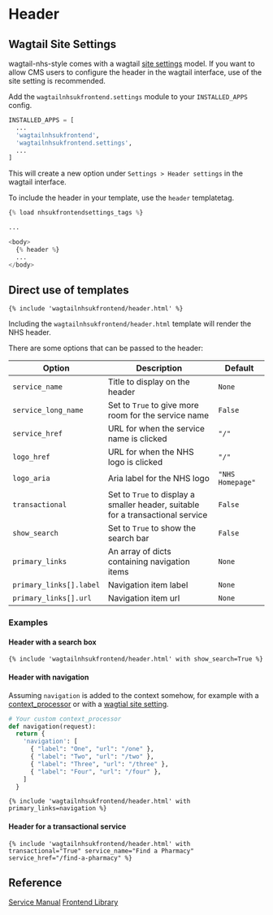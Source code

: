 # Header

## Wagtail Site Settings

wagtail-nhs-style comes with a wagtail
[site settings](http://docs.wagtail.io/en/v2.4/reference/contrib/settings.html)
model. If you want to allow CMS users to configure the header in the wagtail
interface, use of the site setting is recommended.

Add the `wagtailnhsukfrontend.settings` module to your `INSTALLED_APPS` config.

```python
INSTALLED_APPS = [
  ...
  'wagtailnhsukfrontend',
  'wagtailnhsukfrontend.settings',
  ...
]
```

This will create a new option under `Settings > Header settings` in the
wagtail interface.

To include the header in your template, use the `header` templatetag.

```python
{% load nhsukfrontendsettings_tags %}

...

<body>
  {% header %}
  ...
</body>
```

## Direct use of templates

```django
{% include 'wagtailnhsukfrontend/header.html' %}
```

Including the `wagtailnhsukfrontend/header.html` template will render the NHS header.

There are some options that can be passed to the header:

| Option | Description | Default |
| ------ | ----------- | ------- |
| `service_name` | Title to display on the header | `None` |
| `service_long_name` | Set to `True` to give more room for the service name | `False` |
| `service_href` | URL for when the service name is clicked | `"/"` |
| `logo_href` | URL for when the NHS logo is clicked | `"/"` |
| `logo_aria` | Aria label for the NHS logo | `"NHS Homepage"` |
| `transactional` | Set to `True` to display a smaller header, suitable for a transactional service | `False` |
| `show_search` | Set to `True` to show the search bar | `False` |
| `primary_links` | An array of dicts containing navigation items | `None` |
| `primary_links[].label` | Navigation item label | `None` |
| `primary_links[].url` | Navigation item url | `None` |

### Examples

#### Header with a search box

```django
{% include 'wagtailnhsukfrontend/header.html' with show_search=True %}
```

#### Header with navigation

Assuming `navigation` is added to the context somehow, for example with a
[context_processor](https://docs.djangoproject.com/en/1.11/ref/templates/api/#writing-your-own-context-processors)
or with a [wagtial site setting](http://docs.wagtail.io/en/v2.1.1/reference/contrib/settings.html).

```python
# Your custom context_processor
def navigation(request):
  return {
    'navigation': [
      { "label": "One", "url": "/one" },
      { "label": "Two", "url": "/two" },
      { "label": "Three", "url": "/three" },
      { "label": "Four", "url": "/four" },
    ]
  }

```

```django
{% include 'wagtailnhsukfrontend/header.html' with primary_links=navigation %}
```

#### Header for a transactional service

```django
{% include 'wagtailnhsukfrontend/header.html' with transactional="True" service_name="Find a Pharmacy" service_href="/find-a-pharmacy" %}
```

## Reference

[Service Manual](https://beta.nhs.uk/service-manual/styles-components-patterns/header)
[Frontend Library](https://github.com/nhsuk/nhsuk-frontend/tree/master/packages/components/header)
